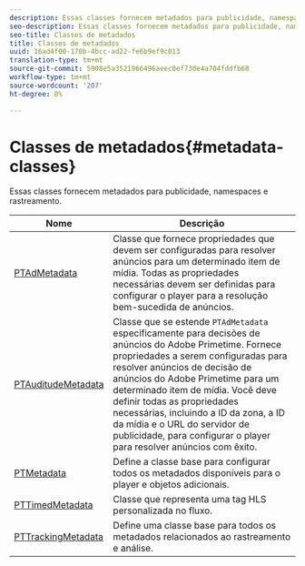 ```yaml
---
description: Essas classes fornecem metadados para publicidade, namespaces e rastreamento.
seo-description: Essas classes fornecem metadados para publicidade, namespaces e rastreamento.
seo-title: Classes de metadados
title: Classes de metadados
uuid: 16ad4f00-170b-4bcc-ad22-fe6b9ef9c013
translation-type: tm+mt
source-git-commit: 5908e5a3521966496aeec0ef730e4a704fddfb68
workflow-type: tm+mt
source-wordcount: '207'
ht-degree: 0%

---
```



# Classes de metadados{#metadata-classes}

Essas classes fornecem metadados para publicidade, namespaces e rastreamento.

| Nome | Descrição |
|---|---|
| [PTAdMetadata](https://help.adobe.com/en_US/primetime/api/psdk/appledoc/Classes/PTAdMetadata.html) | Classe que fornece propriedades que devem ser configuradas para resolver anúncios para um determinado item de mídia. Todas as propriedades necessárias devem ser definidas para configurar o player para a resolução bem-sucedida de anúncios. |
| [PTAuditudeMetadata](https://help.adobe.com/en_US/primetime/api/psdk/appledoc/Classes/PTAuditudeMetadata.html) | Classe que se estende `PTAdMetadata` especificamente para decisões de anúncios do Adobe Primetime. Fornece propriedades a serem configuradas para resolver anúncios de decisão de anúncios do Adobe Primetime para um determinado item de mídia. Você deve definir todas as propriedades necessárias, incluindo a ID da zona, a ID da mídia e o URL do servidor de publicidade, para configurar o player para resolver anúncios com êxito. |
| [PTMetadata](https://help.adobe.com/en_US/primetime/api/psdk/appledoc/Classes/PTMetadata.html) | Define a classe base para configurar todos os metadados disponíveis para o player e objetos adicionais. |
| [PTTimedMetadata](https://help.adobe.com/en_US/primetime/api/psdk/appledoc/Classes/PTTimedMetadata.html) | Classe que representa uma tag HLS personalizada no fluxo. |
| [PTTrackingMetadata](https://help.adobe.com/en_US/primetime/api/psdk/appledoc/Classes/PTTrackingMetadata.html) | Define uma classe base para todos os metadados relacionados ao rastreamento e análise. |

